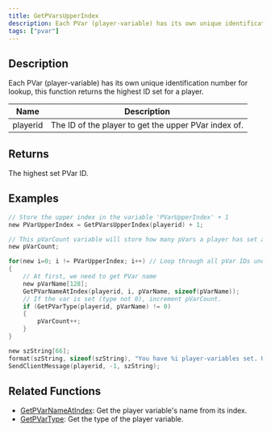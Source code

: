 ```yaml
---
title: GetPVarsUpperIndex
description: Each PVar (player-variable) has its own unique identification number for lookup, this function returns the highest ID set for a player.
tags: ["pvar"]
---
```


## Description

Each PVar (player-variable) has its own unique identification number for lookup, this function returns the highest ID set for a player.

| Name     | Description                                          |
| -------- | ---------------------------------------------------- |
| playerid | The ID of the player to get the upper PVar index of. |

## Returns

The highest set PVar ID.

## Examples

```c
// Store the upper index in the variable 'PVarUpperIndex' + 1
new PVarUpperIndex = GetPVarsUpperIndex(playerid) + 1;

// This pVarCount variable will store how many pVars a player has set as we count them.
new pVarCount;

for(new i=0; i != PVarUpperIndex; i++) // Loop through all pVar IDs under the upper index
{
    // At first, we need to get PVar name
    new pVarName[128];
    GetPVarNameAtIndex(playerid, i, pVarName, sizeof(pVarName));
    // If the var is set (type not 0), increment pVarCount.
    if (GetPVarType(playerid, pVarName) != 0)
    {
        pVarCount++;
    }
}

new szString[66];
format(szString, sizeof(szString), "You have %i player-variables set. Upper index (highest ID): %i.", pVarCount, PVarUpperIndex-1);
SendClientMessage(playerid, -1, szString);
```

## Related Functions

- [GetPVarNameAtIndex](GetPVarNameAtIndex): Get the player variable's name from its index.
- [GetPVarType](GetPVarType): Get the type of the player variable.

